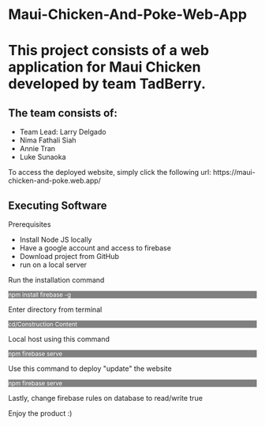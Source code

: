 # Maui-Chicken-And-Poke-Web-App

<h1> This project consists of a web application for Maui Chicken developed by team TadBerry. </h1>
<h2> The team consists of: </h2>
<ul>
  <li>Team Lead: Larry Delgado</li>
  <li>Nima Fathali Siah</li> 
  <li>Annie Tran</li>
  <li>Luke Sunaoka</li>
 </ul>
<pThis product was designed for CECS 443 supervised by Professor Jamal Madni. </p>
To access the deployed website, simply click the following url: https://maui-chicken-and-poke.web.app/

<h2> Executing Software </h2>

<p>Prerequisites </p>
<ul>
  <li>Install Node JS locally</li>
  <li>Have a google account and access to firebase</li> 
  <li>Download project from GitHub </li>
  <li>run on a local server</li>
 </ul>

<p>Run the installation command  </p>
<p style ="background-color:grey; color:white; font-size:12px;"> npm install firebase -g</p>
<p>Enter directory from terminal </p>
<p style ="background-color:grey; color:white; font-size:12px;"> cd/Construction Content </p>
<p>Local host using this command</p>
<p style ="background-color:grey; color:white; font-size:12px;"> npm firebase serve</p>
<p>Use this command to deploy "update" the website </p>
<p style ="background-color:grey; color:white; font-size:12px; "> npm firebase serve</p>
<p>Lastly, change firebase rules on database to read/write true </p>

<p>Enjoy the product :) </p>


